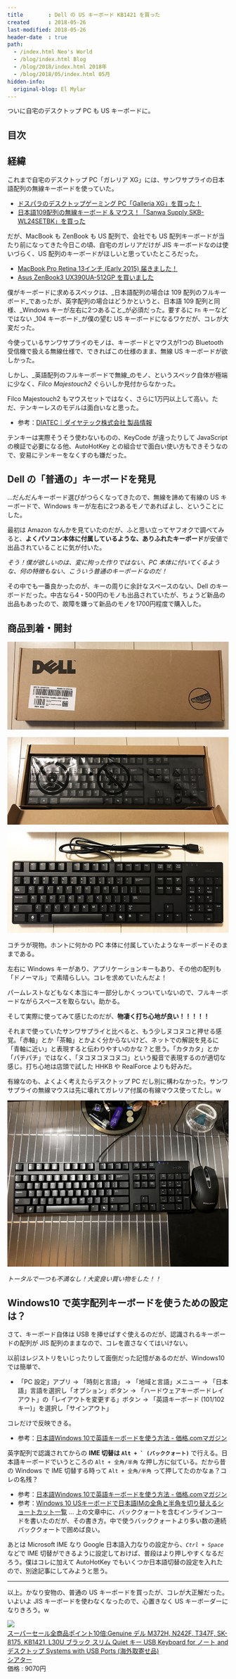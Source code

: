 ```yaml
---
title        : Dell の US キーボード KB1421 を買った
created      : 2018-05-26
last-modified: 2018-05-26
header-date  : true
path:
  - /index.html Neo's World
  - /blog/index.html Blog
  - /blog/2018/index.html 2018年
  - /blog/2018/05/index.html 05月
hidden-info:
  original-blog: El Mylar
---
```


ついに自宅のデスクトップ PC も US キーボードに。

## 目次

## 経緯

これまで自宅のデスクトップ PC「ガレリア XG」には、サンワサプライの日本語配列の無線キーボードを使っていた。

- [ドスパラのデスクトップゲーミング PC「Galleria XG」を買った！](/blog/2017/08/08-03.html)
- [日本語109配列の無線キーボード & マウス！「Sanwa Supply SKB-WL24SETBK」を買った](/blog/2017/02/23-02.html)

だが、MacBook も ZenBook も US 配列で、会社でも US 配列キーボードが当たり前になってきた今日この頃、自宅のガレリアだけが JIS キーボードなのは使いづらく、US 配列のキーボードがほしいと思っていたところだった。

- [MacBook Pro Retina 13インチ (Early 2015) 届きました！](/blog/2016/05/08-01.html)
- [Asus ZenBook3 UX390UA-512GP を買いました](/blog/2017/12/06-01.html)

僕がキーボードに求めるスペックは、_日本語配列の場合は 109 配列のフルキーボード_であったが、英字配列の場合はどうかというと、日本語 109 配列と同様、_Windows キーが左右に2つあること_が必須だった。要するに `Fn` キーなどではない _104 キーボード_が僕の望む US キーボードになるワケだが、コレが大変だった。

今使っているサンワサプライのモノは、キーボードとマウスが1つの Bluetooth 受信機で扱える無線仕様で、できればこの仕様のまま、無線 US キーボードが欲しかった。

しかし、_英語配列のフルキーボードで無線_のモノ、というスペック自体が極端に少なく、_Filco Majestouch2_ ぐらいしか見付からなかった。

Filco Majestouch2 もマウスセットではなく、さらに1万円以上して高い。ただ、テンキーレスのモデルは面白いなと思った。

- 参考：[DIATEC｜ダイヤテック株式会社 製品情報](http://www.diatec.co.jp/products/det.php?prod_c=2642)

テンキーは実際そうそう使わないものの、KeyCode が違ったりして JavaScript の検証で必要になる他、AutoHotKey との組合せで面白い使い方もできそうなので、安易にテンキーをなくすのも嫌だった。

## Dell の「普通の」キーボードを発見

…だんだんキーボード選びがつらくなってきたので、無線を諦めて有線の US キーボードで、Windows キーが左右に2つあるモノであればよし、ということにした。

最初は Amazon なんかを見ていたのだが、ふと思い立ってヤフオクで調べてみると、**よくパソコン本体に付属しているような、ありふれたキーボード**が安値で出品されていることに気が付いた。

_そう！僕が欲しいのは、変に拘った作りではない、PC 本体に付いてくるような、何の特徴もない、こういう普通のキーボードなのだ！_

その中でも一番良かったのが、キーの周りに余計なスペースのない、Dell のキーボードだった。中古なら4・500円のモノも出品されていたが、ちょうど新品の出品もあったので、故障を嫌って新品のモノを1700円程度で購入した。

## 商品到着・開封

![外箱](./26-02-04.jpg)

![開封](./26-02-03.jpg)

![取り出した](./26-02-02.jpg)

コチラが現物。ホントに何かの PC 本体に付属していたようなキーボードそのままである。

左右に Windows キーがあり、アプリケーションキーもあり、その他の配列も「ドノーマル」で素晴らしい。コレを求めていたんだよ！

パームレストなどもなく本当にキー部分しかくっついていないので、フルキーボードながらスペースを取らない。助かる。

そして実際に使ってみて感じたのだが、**物凄く打ち心地が良い！！！！！**

それまで使っていたサンワサプライと比べると、もう少しヌコヌコと押せる感覚。「赤軸」とか「茶軸」とかよく分からないけど、ネットでの解説を見るに「青軸に近い」と表現すると伝わりやすいのかな？と思う。「カタカタ」とか「パチパチ」ではなく、「ヌコヌコヌコヌコ」という擬音で表現するのが適切な感じ。打ち心地は店頭で試した HHKB や RealForce よりも好みだ。

有線なのも、よくよく考えたらデスクトップ PC だし別に構わなかった。サンワサプライの無線マウスは先に壊れてガレリア付属の有線マウス使ってたし。w

![まさにコレや！](./26-02-01.jpg)

_トータルで一つも不満なし！大変良い買い物をした！！_

## Windows10 で英字配列キーボードを使うための設定は？

さて、キーボード自体は USB を挿せばすぐ使えるのだが、認識されるキーボードの配列が JIS 配列のままなので、コレを直さなくてはいけない。

以前はレジストリをいじったりして面倒だった記憶があるのだが、Windows10 では簡単で、

- 「PC 設定」アプリ → 「時刻と言語」 → 「地域と言語」メニュー → 「日本語」言語を選択し「オプション」ボタン → 「ハードウェアキーボードレイアウト」の「レイアウトを変更する」ボタン → 「英語キーボード (101/102 キー)」を選択し「サインアウト」

コレだけで反映できる。

- 参考：[日本語Windows 10で英語キーボードを使う方法 - 価格.comマガジン](https://kakakumag.com/pc-smartphone/?id=11863)

英字配列で認識されてからの **IME 切替は ``Alt + ` (バッククォート)``** で行える。日本語キーボードでいうところの `Alt + 全角/半角` な押し方に似ている。だから昔の Windows で IME 切替する時って `Alt + 全角/半角` って押してたのかなぁ？コレの名残？

- 参考：[日本語Windows 10で英語キーボードを使う方法 - 価格.comマガジン](https://kakakumag.com/pc-smartphone/?id=11863)
- 参考：[Windows 10 USキーボードで日本語IMの全角と半角を切り替えるショートカット一覧](https://qiita.com/moutend/items/07a7bd19783234bd4159) … 上の文章中に、バッククォートを含むインラインコードを書いたのだが、その書き方。中で使うバッククォートより多い数の連続バッククォートで囲めば良い。

あとは Microsoft IME なり Google 日本語入力なりの設定から、_`Ctrl + Space`_ などで IME 切替ができるように設定しておけば、普段はより押しやすくなるだろう。僕はコレに加えて AutoHotKey でもいくつか日本語切替の設定を入れたので、別途記事にしてみようと思う。

---

以上。かなり安物の、普通の US キーボードを買ったが、コレが大正解だった。いよいよ JIS キーボードを使わなくなったので、心置きなく US キーボーダーになりきろう。w

<div class="ad-rakuten">
  <div class="ad-rakuten-image">
    <a href="https://hb.afl.rakuten.co.jp/hgc/g00rxoa2.waxyc671.g00rxoa2.waxyd53d/?pc=https%3A%2F%2Fitem.rakuten.co.jp%2Ftheater%2Fya1004854295%2F&amp;m=http%3A%2F%2Fm.rakuten.co.jp%2Ftheater%2Fi%2F16208421%2F">
      <img src="https://thumbnail.image.rakuten.co.jp/@0_mall/theater/cabinet/100/310331/ya1004854295.jpg?_ex=128x128">
    </a>
  </div>
  <div class="ad-rakuten-info">
    <div class="ad-rakuten-title">
      <a href="https://hb.afl.rakuten.co.jp/hgc/g00rxoa2.waxyc671.g00rxoa2.waxyd53d/?pc=https%3A%2F%2Fitem.rakuten.co.jp%2Ftheater%2Fya1004854295%2F&amp;m=http%3A%2F%2Fm.rakuten.co.jp%2Ftheater%2Fi%2F16208421%2F">スーパーセール全商品ポイント10倍:Genuine デル M372H, N242F, T347F, SK-8175, KB1421, L30U ブラック スリム Quiet キー USB Keyboard for ノート and デスクトップ Systems with USB Ports (海外取寄せ品)</a>
    </div>
    <div class="ad-rakuten-shop">
      <a href="https://hb.afl.rakuten.co.jp/hgc/g00rxoa2.waxyc671.g00rxoa2.waxyd53d/?pc=https%3A%2F%2Fwww.rakuten.co.jp%2Ftheater%2F&amp;m=http%3A%2F%2Fm.rakuten.co.jp%2Ftheater%2F">シアター</a>
    </div>
    <div class="ad-rakuten-price">価格 : 9070円</div>
  </div>
</div>
